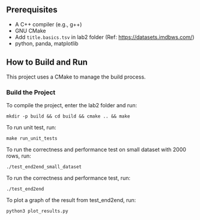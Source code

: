 ## Prerequisites

- A C++ compiler (e.g., g++)
- GNU CMake
- Add `title.basics.tsv` in lab2 folder (Ref: https://datasets.imdbws.com/)
- python, panda, matplotlib

## How to Build and Run

This project uses a CMake to manage the build process.

### Build the Project

To compile the project, enter the lab2 folder and run:

```
mkdir -p build && cd build && cmake .. && make
```

To run unit test, run:

```
make run_unit_tests
```

To run the correctness and performance test on small dataset with 2000 rows, run:

```
./test_end2end_small_dataset
```

To run the correctness and performance test, run:

```
./test_end2end
```

To plot a graph of the result from test_end2end, run:

```
python3 plot_results.py
```
